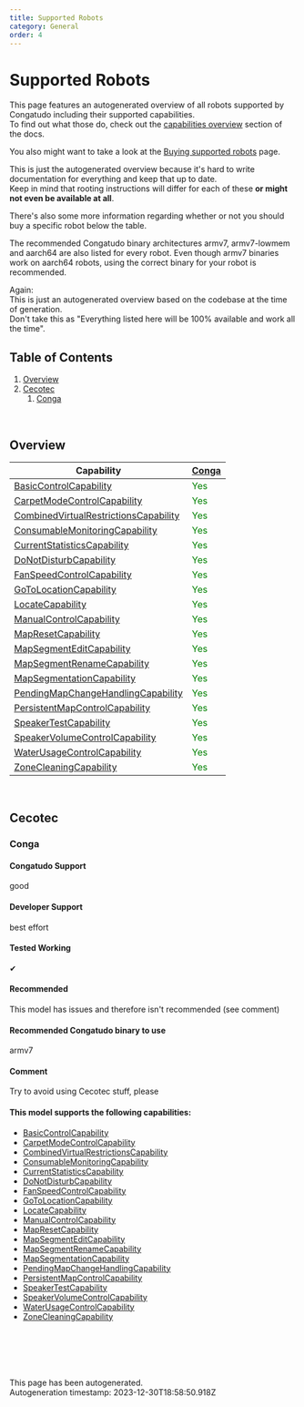 ```yaml
---
title: Supported Robots
category: General
order: 4
---
```


# Supported Robots

This page features an autogenerated overview of all robots supported by Congatudo including their supported capabilities.<br/>
To find out what those do, check out the [capabilities overview](../usage/capabilities-overview.md) section of the docs.

You also might want to take a look at the [Buying supported robots](https://congatudo.cloud/pages/general/buying-supported-robots.html) page.

This is just the autogenerated overview because it's hard to write documentation for everything and keep that up to date. <br/>
Keep in mind that rooting instructions will differ for each of these **or might not even be available at all**.

There's also some more information regarding whether or not you should buy a specific robot below the table.

The recommended Congatudo binary architectures armv7, armv7-lowmem and aarch64 are also listed for every robot. Even though
armv7 binaries work on aarch64 robots, using the correct binary for your robot is recommended.

Again:<br/>
This is just an autogenerated overview based on the codebase at the time of generation.<br/>
Don't take this as "Everything listed here will be 100% available and work all the time".<br/>


## Table of Contents
1. [Overview](#Overview)
2. [Cecotec](#cecotec)
    1. [Conga](#cecotec_conga)

<br/>

## Overview<a id='Overview'></a>

Capability | <a href='#cecotec_conga'>Conga</a>
---- | ----
[BasicControlCapability](../usage/capabilities-overview.md#BasicControlCapability) | <span style="color:green;">Yes</span>
[CarpetModeControlCapability](../usage/capabilities-overview.md#CarpetModeControlCapability) | <span style="color:green;">Yes</span>
[CombinedVirtualRestrictionsCapability](../usage/capabilities-overview.md#CombinedVirtualRestrictionsCapability) | <span style="color:green;">Yes</span>
[ConsumableMonitoringCapability](../usage/capabilities-overview.md#ConsumableMonitoringCapability) | <span style="color:green;">Yes</span>
[CurrentStatisticsCapability](../usage/capabilities-overview.md#CurrentStatisticsCapability) | <span style="color:green;">Yes</span>
[DoNotDisturbCapability](../usage/capabilities-overview.md#DoNotDisturbCapability) | <span style="color:green;">Yes</span>
[FanSpeedControlCapability](../usage/capabilities-overview.md#FanSpeedControlCapability) | <span style="color:green;">Yes</span>
[GoToLocationCapability](../usage/capabilities-overview.md#GoToLocationCapability) | <span style="color:green;">Yes</span>
[LocateCapability](../usage/capabilities-overview.md#LocateCapability) | <span style="color:green;">Yes</span>
[ManualControlCapability](../usage/capabilities-overview.md#ManualControlCapability) | <span style="color:green;">Yes</span>
[MapResetCapability](../usage/capabilities-overview.md#MapResetCapability) | <span style="color:green;">Yes</span>
[MapSegmentEditCapability](../usage/capabilities-overview.md#MapSegmentEditCapability) | <span style="color:green;">Yes</span>
[MapSegmentRenameCapability](../usage/capabilities-overview.md#MapSegmentRenameCapability) | <span style="color:green;">Yes</span>
[MapSegmentationCapability](../usage/capabilities-overview.md#MapSegmentationCapability) | <span style="color:green;">Yes</span>
[PendingMapChangeHandlingCapability](../usage/capabilities-overview.md#PendingMapChangeHandlingCapability) | <span style="color:green;">Yes</span>
[PersistentMapControlCapability](../usage/capabilities-overview.md#PersistentMapControlCapability) | <span style="color:green;">Yes</span>
[SpeakerTestCapability](../usage/capabilities-overview.md#SpeakerTestCapability) | <span style="color:green;">Yes</span>
[SpeakerVolumeControlCapability](../usage/capabilities-overview.md#SpeakerVolumeControlCapability) | <span style="color:green;">Yes</span>
[WaterUsageControlCapability](../usage/capabilities-overview.md#WaterUsageControlCapability) | <span style="color:green;">Yes</span>
[ZoneCleaningCapability](../usage/capabilities-overview.md#ZoneCleaningCapability) | <span style="color:green;">Yes</span>


<br/>

## Cecotec<a id="cecotec"></a>

### Conga<a id="cecotec_conga"></a>

#### Congatudo Support

good



#### Developer Support

best effort



#### Tested Working

✔



#### Recommended

This model has issues and therefore isn't recommended (see comment)



#### Recommended Congatudo binary to use

armv7



#### Comment

Try to avoid using Cecotec stuff, please



#### This model supports the following capabilities:
  - [BasicControlCapability](../usage/capabilities-overview.md#BasicControlCapability)
  - [CarpetModeControlCapability](../usage/capabilities-overview.md#CarpetModeControlCapability)
  - [CombinedVirtualRestrictionsCapability](../usage/capabilities-overview.md#CombinedVirtualRestrictionsCapability)
  - [ConsumableMonitoringCapability](../usage/capabilities-overview.md#ConsumableMonitoringCapability)
  - [CurrentStatisticsCapability](../usage/capabilities-overview.md#CurrentStatisticsCapability)
  - [DoNotDisturbCapability](../usage/capabilities-overview.md#DoNotDisturbCapability)
  - [FanSpeedControlCapability](../usage/capabilities-overview.md#FanSpeedControlCapability)
  - [GoToLocationCapability](../usage/capabilities-overview.md#GoToLocationCapability)
  - [LocateCapability](../usage/capabilities-overview.md#LocateCapability)
  - [ManualControlCapability](../usage/capabilities-overview.md#ManualControlCapability)
  - [MapResetCapability](../usage/capabilities-overview.md#MapResetCapability)
  - [MapSegmentEditCapability](../usage/capabilities-overview.md#MapSegmentEditCapability)
  - [MapSegmentRenameCapability](../usage/capabilities-overview.md#MapSegmentRenameCapability)
  - [MapSegmentationCapability](../usage/capabilities-overview.md#MapSegmentationCapability)
  - [PendingMapChangeHandlingCapability](../usage/capabilities-overview.md#PendingMapChangeHandlingCapability)
  - [PersistentMapControlCapability](../usage/capabilities-overview.md#PersistentMapControlCapability)
  - [SpeakerTestCapability](../usage/capabilities-overview.md#SpeakerTestCapability)
  - [SpeakerVolumeControlCapability](../usage/capabilities-overview.md#SpeakerVolumeControlCapability)
  - [WaterUsageControlCapability](../usage/capabilities-overview.md#WaterUsageControlCapability)
  - [ZoneCleaningCapability](../usage/capabilities-overview.md#ZoneCleaningCapability)


<br/><br/><br/><br/><br/>
This page has been autogenerated.<br/>
Autogeneration timestamp: 2023-12-30T18:58:50.918Z

